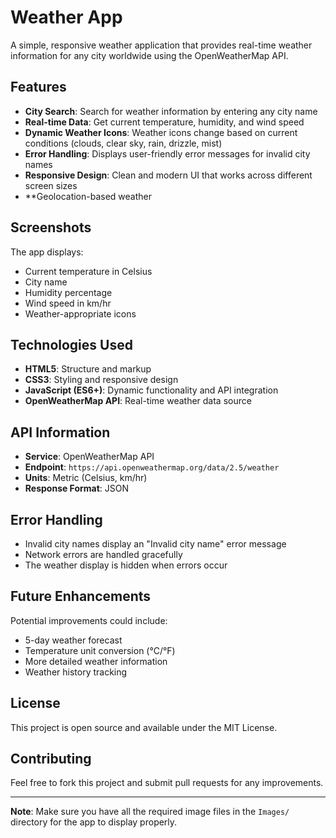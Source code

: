 # Weather App

A simple, responsive weather application that provides real-time weather information for any city worldwide using the OpenWeatherMap API.

## Features

- **City Search**: Search for weather information by entering any city name
- **Real-time Data**: Get current temperature, humidity, and wind speed
- **Dynamic Weather Icons**: Weather icons change based on current conditions (clouds, clear sky, rain, drizzle, mist)
- **Error Handling**: Displays user-friendly error messages for invalid city names
- **Responsive Design**: Clean and modern UI that works across different screen sizes
- **Geolocation-based weather
## Screenshots

The app displays:
- Current temperature in Celsius
- City name
- Humidity percentage
- Wind speed in km/hr
- Weather-appropriate icons

## Technologies Used

- **HTML5**: Structure and markup
- **CSS3**: Styling and responsive design
- **JavaScript (ES6+)**: Dynamic functionality and API integration
- **OpenWeatherMap API**: Real-time weather data source

## API Information

- **Service**: OpenWeatherMap API
- **Endpoint**: `https://api.openweathermap.org/data/2.5/weather`
- **Units**: Metric (Celsius, km/hr)
- **Response Format**: JSON

## Error Handling

- Invalid city names display an "Invalid city name" error message
- Network errors are handled gracefully
- The weather display is hidden when errors occur

## Future Enhancements

Potential improvements could include:
- 5-day weather forecast
- Temperature unit conversion (°C/°F)
- More detailed weather information
- Weather history tracking

## License

This project is open source and available under the MIT License.

## Contributing

Feel free to fork this project and submit pull requests for any improvements.

---

**Note**: Make sure you have all the required image files in the `Images/` directory for the app to display properly.
